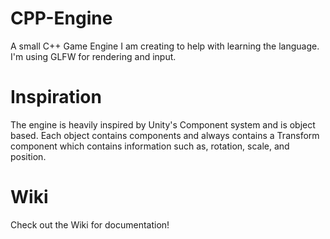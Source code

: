 # CPP-Engine
A small C++ Game Engine I am creating to help with learning the language.
I'm using GLFW for rendering and input.

# Inspiration
The engine is heavily inspired by Unity's Component system and is object based.
Each object contains components and always contains a Transform component which contains information such as, rotation, scale, and position.

# Wiki
Check out the Wiki for documentation!
